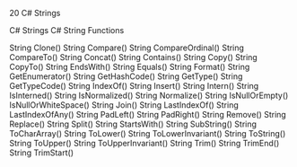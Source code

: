 





20 C# Strings

C# Strings
C# String Functions

String Clone()
String Compare()
String CompareOrdinal()
String CompareTo()
String Concat()
String Contains()
String Copy()
String CopyTo()
String EndsWith()
String Equals()
String Format()
String GetEnumerator()
String GetHashCode()
String GetType()
String GetTypeCode()
String IndexOf()
String Insert()
String Intern()
String IsInterned()
String IsNormalized()
String Normalize()
String IsNullOrEmpty()
IsNullOrWhiteSpace()
String Join()
String LastIndexOf()
String LastIndexOfAny()
String PadLeft()
String PadRight()
String Remove()
String Replace()
String Split()
String StartsWith()
String SubString()
String ToCharArray()
String ToLower()
String ToLowerInvariant()
String ToString()
String ToUpper()
String ToUpperInvariant()
String Trim()
String TrimEnd()
String TrimStart()